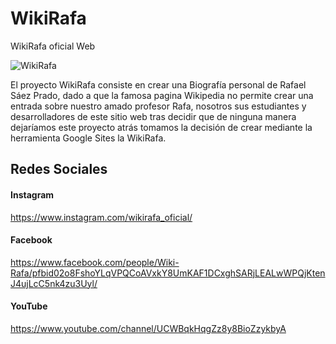 # WikiRafa
WikiRafa oficial Web

![WikiRafa](https://github.com/xoanxc/WikiRafa/blob/main/assets/WikiRedonded.png)

El proyecto WikiRafa consiste en crear una Biografía personal de Rafael Sáez Prado, dado a que la famosa pagina Wikipedia no permite crear una entrada sobre nuestro amado profesor Rafa, nosotros sus estudiantes y desarrolladores de este sitio web tras decidir que de ninguna manera dejaríamos este proyecto atrás tomamos la decisión de crear mediante la herramienta Google Sites la WikiRafa. 
## Redes Sociales

#### Instagram
https://www.instagram.com/wikirafa_oficial/

#### Facebook
https://www.facebook.com/people/Wiki-Rafa/pfbid02o8FshoYLqVPQCoAVxkY8UmKAF1DCxghSARjLEALwWPQjKtenJ4ujLcC5nk4zu3Uyl/

#### YouTube
https://www.youtube.com/channel/UCWBqkHqgZz8y8BioZzykbyA

